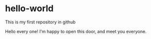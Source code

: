 # hello-world
This is my first repository in github

Hello every one! I'm happy to open this door, and meet you everyone.
